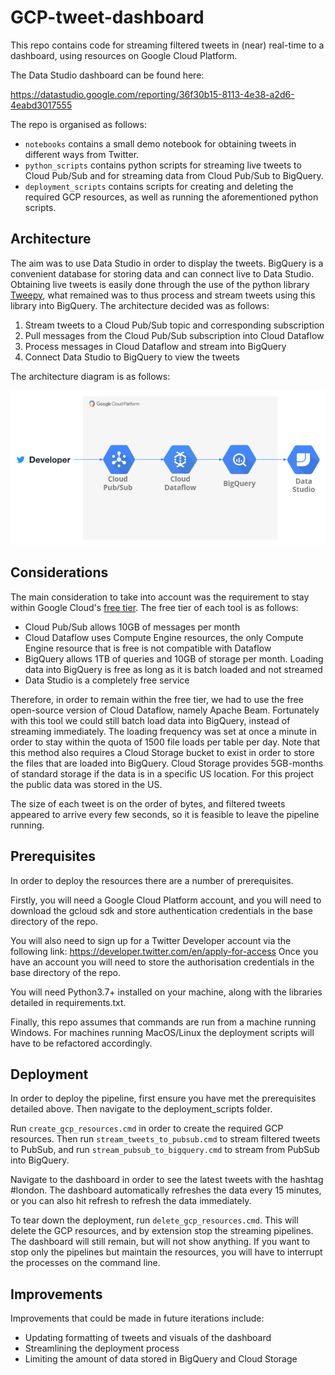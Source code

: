 # GCP-tweet-dashboard

This repo contains code for streaming filtered tweets in (near) real-time to a dashboard, using resources on Google Cloud Platform.

The Data Studio dashboard can be found here:

https://datastudio.google.com/reporting/36f30b15-8113-4e38-a2d6-4eabd3017555

The repo is organised as follows:
* `notebooks` contains a small demo notebook for obtaining tweets in different ways from Twitter.
* `python_scripts` contains python scripts for streaming live tweets to Cloud Pub/Sub and for streaming data from Cloud Pub/Sub to BigQuery.
* `deployment_scripts` contains scripts for creating and deleting the required GCP resources, as well as running the aforementioned python scripts. 

## Architecture

The aim was to use Data Studio in order to display the tweets. BigQuery is a convenient database for storing data and can connect live to Data Studio. Obtaining live tweets is easily done through the use of the python library [Tweepy](https://www.tweepy.org/), what remained was to thus process and stream tweets using this library into BigQuery. The architecture decided was as follows:
1. Stream tweets to a Cloud Pub/Sub topic and corresponding subscription
2. Pull messages from the Cloud Pub/Sub subscription into Cloud Dataflow
3. Process messages in Cloud Dataflow and stream into BigQuery
4. Connect Data Studio to BigQuery to view the tweets

The architecture diagram is as follows:

![alt text](https://github.com/smakaka400/GCP-tweet-dashboard/raw/main/architecture_diagram.PNG?raw=true "Architecture Diagram")

## Considerations

The main consideration to take into account was the requirement to stay within Google Cloud's [free tier](https://cloud.google.com/free). The free tier of each tool is as follows:
* Cloud Pub/Sub allows 10GB of messages per month
* Cloud Dataflow uses Compute Engine resources, the only Compute Engine resource that is free is not compatible with Dataflow
* BigQuery allows 1TB of queries and 10GB of storage per month. Loading data into BigQuery is free as long as it is batch loaded and not streamed
* Data Studio is a completely free service

Therefore, in order to remain within the free tier, we had to use the free open-source version of Cloud Dataflow, namely Apache Beam. Fortunately with this tool we could still batch load data into BigQuery, instead of streaming immediately.
The loading frequency was set at once a minute in order to stay within the quota of 1500 file loads per table per day.
Note that this method also requires a Cloud Storage bucket to exist in order to store the files that are loaded into BigQuery. Cloud Storage provides 5GB-months of standard storage if the data is in a specific US location. For this project the public data was stored in the US.

The size of each tweet is on the order of bytes, and filtered tweets appeared to arrive every few seconds, so it is feasible to leave the pipeline running.


## Prerequisites

In order to deploy the resources there are a number of prerequisites. 

Firstly, you will need a Google Cloud Platform account, and you will need to download the gcloud sdk and store authentication credentials in the base directory of the repo.

You will also need to sign up for a Twitter Developer account via the following link: https://developer.twitter.com/en/apply-for-access
Once you have an account you will need to store the authorisation credentials in the base directory of the repo. 

You will need Python3.7+ installed on your machine, along with the libraries detailed in requirements.txt.

Finally, this repo assumes that commands are run from a machine running Windows. For machines running MacOS/Linux the deployment scripts will have to be refactored accordingly.

## Deployment

In order to deploy the pipeline, first ensure you have met the prerequisites detailed above. Then navigate to the deployment_scripts folder.

Run `create_gcp_resources.cmd` in order to create the required GCP resources. Then run `stream_tweets_to_pubsub.cmd` to stream filtered tweets to PubSub, and run `stream_pubsub_to_bigquery.cmd` to stream from PubSub into BigQuery.

Navigate to the dashboard in order to see the latest tweets with the hashtag #london. The dashboard automatically refreshes the data every 15 minutes, or you can also hit refresh to refresh the data immediately.

To tear down the deployment, run `delete_gcp_resources.cmd`. This will delete the GCP resources, and by extension stop the streaming pipelines. The dashboard will still remain, but will not show anything. 
If you want to stop only the pipelines but maintain the resources, you will have to interrupt the processes on the command line.

## Improvements

Improvements that could be made in future iterations include:
* Updating formatting of tweets and visuals of the dashboard
* Streamlining the deployment process
* Limiting the amount of data stored in BigQuery and Cloud Storage